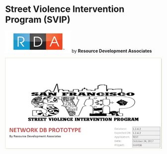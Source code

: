 # Street Violence Intervention Program (SVIP)


![RDA Logo](img/RDA_transparent_210x70.png "RDA Logo") by **Resource Development Associates**


![Logo](img/Logo.png "Logo")